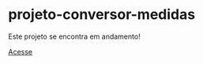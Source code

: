 # projeto-conversor-medidas
 
 
 Este projeto se encontra em andamento!
 
<a href="https://carlosiego.github.io/projeto-conversor-medidas/">Acesse</a>
